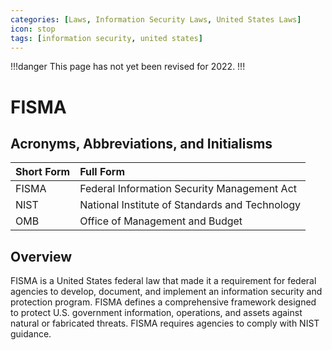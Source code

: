 ```yaml
---
categories: [Laws, Information Security Laws, United States Laws]
icon: stop
tags: [information security, united states]
---
```


!!!danger
This page has not yet been revised for 2022.
!!!

# FISMA

## Acronyms, Abbreviations, and Initialisms

Short Form | Full Form
:--- | :---
FISMA | Federal Information Security Management Act
NIST | National Institute of Standards and Technology
OMB | Office of Management and Budget

## Overview

FISMA is a United States federal law that made it a requirement for federal agencies to develop, document, and implement an information security and protection program. FISMA defines a comprehensive framework designed to protect U.S. government information, operations, and assets against natural or fabricated threats. FISMA requires agencies to comply with NIST guidance.
